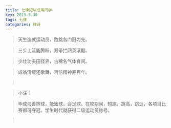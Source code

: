```yaml
---
title: 七律記毕成海同学
key: 2019.5.30
tags: 七律
categories: 律诗
---
```


<blockquote class="blockquote-center">天生造就运动员，跑跳各门冠为先。
</blockquote>
<blockquote class="blockquote-center">三步上篮能腾跃，双拳拦网善滚翻。
</blockquote>
<blockquote class="blockquote-center">少壮功夫田径界，古稀名气体育间。
</blockquote>
<blockquote class="blockquote-center">成翁清瘦还歌舞，百倍精神寿百年。
</blockquote>
<blockquote class="blockquote-center"></br>
</blockquote>
<blockquote class="blockquote-center">小注：
</blockquote>
<blockquote class="blockquote-center">毕成海善排球，能篮球，会足球。在校期间，短跑，跳高，跳远，各项目比赛都可夺冠。学生时代就获得二级运动员称号。
</blockquote>
<blockquote class="blockquote-center"></br>
</blockquote>
